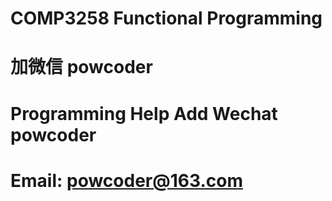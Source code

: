 # COMP3258 Functional Programming
# 加微信 powcoder

# Programming Help Add Wechat powcoder

# Email: powcoder@163.com

